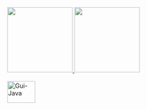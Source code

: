 <div>
    <a href="https://github.com/guilhermegarrote">
    <img height="150em" src="https://github-readme-stats-ten-gilt.vercel.app/api?username=guilhermegarrote&show_icons=true&theme=dark#gh-dark-mode-only&count_private=true">
    <img height="150em" src="https://github-readme-stats-ten-gilt.vercel.app/api/top-langs/?username=guilhermegarrote&layout=compact&theme=dark#gh-dark-mode-only">
</div>
<div style="display: inline_block"><br>
  <img align="center" alt="Gui-Java" height="50" width="64" src="https://icongr.am/devicon/java-original.svg?size=128&color=currentColor">
</div>
